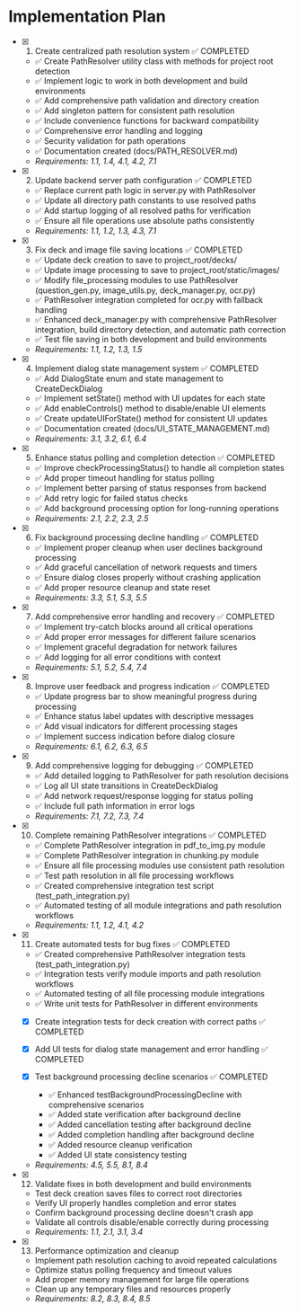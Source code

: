 # Implementation Plan

- [x] 1. Create centralized path resolution system ✅ COMPLETED
  - ✅ Create PathResolver utility class with methods for project root detection
  - ✅ Implement logic to work in both development and build environments
  - ✅ Add comprehensive path validation and directory creation
  - ✅ Add singleton pattern for consistent path resolution
  - ✅ Include convenience functions for backward compatibility
  - ✅ Comprehensive error handling and logging
  - ✅ Security validation for path operations
  - ✅ Documentation created (docs/PATH_RESOLVER.md)
  - _Requirements: 1.1, 1.4, 4.1, 4.2, 7.1_

- [x] 2. Update backend server path configuration ✅ COMPLETED
  - ✅ Replace current path logic in server.py with PathResolver
  - ✅ Update all directory path constants to use resolved paths
  - ✅ Add startup logging of all resolved paths for verification
  - ✅ Ensure all file operations use absolute paths consistently
  - _Requirements: 1.1, 1.2, 1.3, 4.3, 7.1_

- [x] 3. Fix deck and image file saving locations ✅ COMPLETED
  - ✅ Update deck creation to save to project_root/decks/
  - ✅ Update image processing to save to project_root/static/images/
  - ✅ Modify file_processing modules to use PathResolver (question_gen.py, image_utils.py, deck_manager.py, ocr.py)
  - ✅ PathResolver integration completed for ocr.py with fallback handling
  - ✅ Enhanced deck_manager.py with comprehensive PathResolver integration, build directory detection, and automatic path correction
  - ✅ Test file saving in both development and build environments
  - _Requirements: 1.1, 1.2, 1.3, 1.5_

- [x] 4. Implement dialog state management system ✅ COMPLETED
  - ✅ Add DialogState enum and state management to CreateDeckDialog
  - ✅ Implement setState() method with UI updates for each state
  - ✅ Add enableControls() method to disable/enable UI elements
  - ✅ Create updateUIForState() method for consistent UI updates
  - ✅ Documentation created (docs/UI_STATE_MANAGEMENT.md)
  - _Requirements: 3.1, 3.2, 6.1, 6.4_

- [x] 5. Enhance status polling and completion detection ✅ COMPLETED
  - ✅ Improve checkProcessingStatus() to handle all completion states
  - ✅ Add proper timeout handling for status polling
  - ✅ Implement better parsing of status responses from backend
  - ✅ Add retry logic for failed status checks
  - ✅ Add background processing option for long-running operations
  - _Requirements: 2.1, 2.2, 2.3, 2.5_

- [x] 6. Fix background processing decline handling ✅ COMPLETED
  - ✅ Implement proper cleanup when user declines background processing
  - ✅ Add graceful cancellation of network requests and timers
  - ✅ Ensure dialog closes properly without crashing application
  - ✅ Add proper resource cleanup and state reset
  - _Requirements: 3.3, 5.1, 5.3, 5.5_

- [x] 7. Add comprehensive error handling and recovery ✅ COMPLETED
  - ✅ Implement try-catch blocks around all critical operations
  - ✅ Add proper error messages for different failure scenarios
  - ✅ Implement graceful degradation for network failures
  - ✅ Add logging for all error conditions with context
  - _Requirements: 5.1, 5.2, 5.4, 7.4_

- [x] 8. Improve user feedback and progress indication ✅ COMPLETED
  - ✅ Update progress bar to show meaningful progress during processing
  - ✅ Enhance status label updates with descriptive messages
  - ✅ Add visual indicators for different processing stages
  - ✅ Implement success indication before dialog closure
  - _Requirements: 6.1, 6.2, 6.3, 6.5_

- [x] 9. Add comprehensive logging for debugging ✅ COMPLETED
  - ✅ Add detailed logging to PathResolver for path resolution decisions
  - ✅ Log all UI state transitions in CreateDeckDialog
  - ✅ Add network request/response logging for status polling
  - ✅ Include full path information in error logs
  - _Requirements: 7.1, 7.2, 7.3, 7.4_

- [x] 10. Complete remaining PathResolver integrations ✅ COMPLETED
  - ✅ Complete PathResolver integration in pdf_to_img.py module
  - ✅ Complete PathResolver integration in chunking.py module
  - ✅ Ensure all file processing modules use consistent path resolution
  - ✅ Test path resolution in all file processing workflows
  - ✅ Created comprehensive integration test script (test_path_integration.py)
  - ✅ Automated testing of all module integrations and path resolution workflows
  - _Requirements: 1.1, 1.2, 4.1, 4.2_

- [x] 11. Create automated tests for bug fixes ✅ COMPLETED
  - ✅ Created comprehensive PathResolver integration tests (test_path_integration.py)
  - ✅ Integration tests verify module imports and path resolution workflows
  - ✅ Automated testing of all file processing module integrations
  - ✅ Write unit tests for PathResolver in different environments




  - [x] Create integration tests for deck creation with correct paths ✅ COMPLETED





  - [x] Add UI tests for dialog state management and error handling ✅ COMPLETED





  - [x] Test background processing decline scenarios ✅ COMPLETED
    - ✅ Enhanced testBackgroundProcessingDecline with comprehensive scenarios
    - ✅ Added state verification after background decline
    - ✅ Added cancellation testing after background decline  
    - ✅ Added completion handling after background decline
    - ✅ Added resource cleanup verification
    - ✅ Added UI state consistency testing





  - _Requirements: 4.5, 5.5, 8.1, 8.4_

- [x] 12. Validate fixes in both development and build environments














  - Test deck creation saves files to correct root directories
  - Verify UI properly handles completion and error states
  - Confirm background processing decline doesn't crash app
  - Validate all controls disable/enable correctly during processing
  - _Requirements: 1.1, 2.1, 3.1, 3.4_

- [x] 13. Performance optimization and cleanup







  - Implement path resolution caching to avoid repeated calculations
  - Optimize status polling frequency and timeout values
  - Add proper memory management for large file operations
  - Clean up any temporary files and resources properly
  - _Requirements: 8.2, 8.3, 8.4, 8.5_